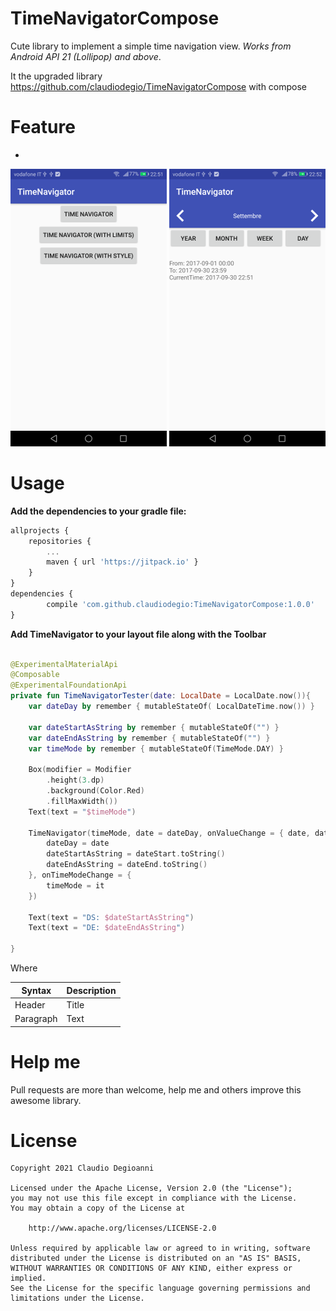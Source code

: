 # TimeNavigatorCompose
Cute library to implement a simple time navigation view. *Works from Android API 21 (Lollipop) and above*.

It the upgraded library https://github.com/claudiodegio/TimeNavigatorCompose with compose

# Feature

- 

![sample](https://raw.githubusercontent.com/claudiodegio/TimeNavigator/master/screen/screen_001.png)
![sample](https://raw.githubusercontent.com/claudiodegio/TimeNavigator/master/screen/screen_002.png)


# Usage
**Add the dependencies to your gradle file:**
```javascript
allprojects {
    repositories {
        ...
        maven { url 'https://jitpack.io' }
    }
}
dependencies {
        compile 'com.github.claudiodegio:TimeNavigatorCompose:1.0.0'
}
```
**Add TimeNavigator to your layout file along with the Toolbar**

```kotlin

@ExperimentalMaterialApi
@Composable
@ExperimentalFoundationApi
private fun TimeNavigatorTester(date: LocalDate = LocalDate.now()){
    var dateDay by remember { mutableStateOf( LocalDateTime.now()) }

    var dateStartAsString by remember { mutableStateOf("") }
    var dateEndAsString by remember { mutableStateOf("") }
    var timeMode by remember { mutableStateOf(TimeMode.DAY) }

    Box(modifier = Modifier
        .height(3.dp)
        .background(Color.Red)
        .fillMaxWidth())
    Text(text = "$timeMode")

    TimeNavigator(timeMode, date = dateDay, onValueChange = { date, dateStart, dateEnd ->
        dateDay = date
        dateStartAsString = dateStart.toString()
        dateEndAsString = dateEnd.toString()
    }, onTimeModeChange = {
        timeMode = it
    })

    Text(text = "DS: $dateStartAsString")
    Text(text = "DE: $dateEndAsString")

}
```

Where

| Syntax      | Description |
| ----------- | ----------- |
| Header      | Title       |
| Paragraph   | Text        |

# Help me
Pull requests are more than welcome, help me and others improve this awesome library.

# License
	Copyright 2021 Claudio Degioanni

	Licensed under the Apache License, Version 2.0 (the "License");
	you may not use this file except in compliance with the License.
	You may obtain a copy of the License at

		http://www.apache.org/licenses/LICENSE-2.0

	Unless required by applicable law or agreed to in writing, software
	distributed under the License is distributed on an "AS IS" BASIS,
	WITHOUT WARRANTIES OR CONDITIONS OF ANY KIND, either express or implied.
	See the License for the specific language governing permissions and
	limitations under the License.